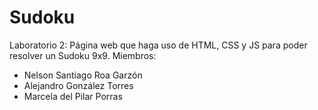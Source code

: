 # Sudoku
Laboratorio 2: Página web que haga uso de HTML, CSS y JS para poder resolver un Sudoku 9x9.
Miembros:
- Nelson Santiago Roa Garzón
- Alejandro González Torres
- Marcela del Pilar Porras

